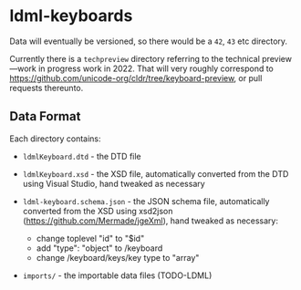 # ldml-keyboards

Data will eventually be versioned, so there would be a `42`, `43` etc directory.

Currently there is a `techpreview` directory referring to the technical preview—work in progress work in 2022.
That will very roughly correspond to <https://github.com/unicode-org/cldr/tree/keyboard-preview>, or pull requests thereunto.

## Data Format

Each directory contains:

- `ldmlKeyboard.dtd` - the DTD file
- `ldmlKeyboard.xsd` - the XSD file, automatically converted from the DTD using
  Visual Studio, hand tweaked as necessary
- `ldml-keyboard.schema.json` - the JSON schema file, automatically converted
  from the XSD using xsd2json (https://github.com/Mermade/jgeXml), hand tweaked
  as necessary:
    - change toplevel "id" to "$id"
    - add "type": "object" to /keyboard
    - change /keyboard/keys/key type to "array"

- `imports/` - the importable data files (TODO-LDML)
